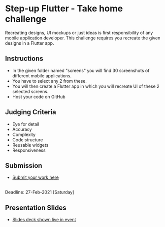 # Step-up Flutter - Take home challenge

Recreating designs, UI mockups or just ideas is first responsibility of any mobile application developer.
This challenge requires you recreate the given designs in a Flutter app. 

## Instructions

- In the given folder named "screens" you will find 30 screenshots of different mobile applications. 
- You have to select any 2 from these.
- You will then create a Flutter app in which you will recreate UI of these 2 selected screens.
- Host your code on GitHub

## Judging Criteria

- Eye for detail
- Accuracy
- Complexity
- Code structure
- Reusable widgets
- Responsiveness


## Submission

- [Submit your work here](https://forms.gle/dUn6aC4qVhZ9mtrh6)
</br>
Deadline: 27-Feb-2021 [Saturday]

## Presentation Slides

- [Slides deck shown live in event](https://docs.google.com/presentation/d/1Elm8_dX5vf4ndw8IR3E2yJMWkJZaJdl275eJoqmp2eE/edit?usp=sharing)

